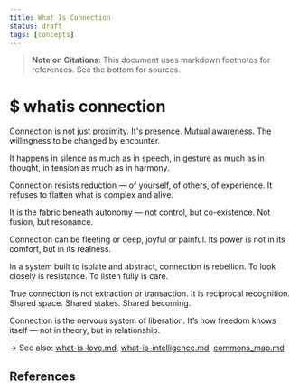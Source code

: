 ```yaml
---
title: What Is Connection
status: draft
tags: [concepts]
---
```


> **Note on Citations**: This document uses markdown footnotes for references. See the bottom for sources.

# $ whatis connection

Connection is not just proximity. It's presence. Mutual awareness. The willingness to be changed by encounter.

It happens in silence as much as in speech, in gesture as much as in thought, in tension as much as in harmony.

Connection resists reduction — of yourself, of others, of experience. It refuses to flatten what is complex and alive.

It is the fabric beneath autonomy — not control, but co-existence. Not fusion, but resonance.

Connection can be fleeting or deep, joyful or painful. Its power is not in its comfort, but in its realness.

In a system built to isolate and abstract, connection is rebellion. To look closely is resistance. To listen fully is care.

True connection is not extraction or transaction. It is reciprocal recognition. Shared space. Shared stakes. Shared becoming.

Connection is the nervous system of liberation. It’s how freedom knows itself — not in theory, but in relationship.

→ See also: [what-is-love.md](what-is-love.md), [what-is-intelligence.md](what-is-intelligence.md), [commons_map.md](../commons/commons_map.md)

## References

[^1]: Source placeholder. Replace with relevant references.